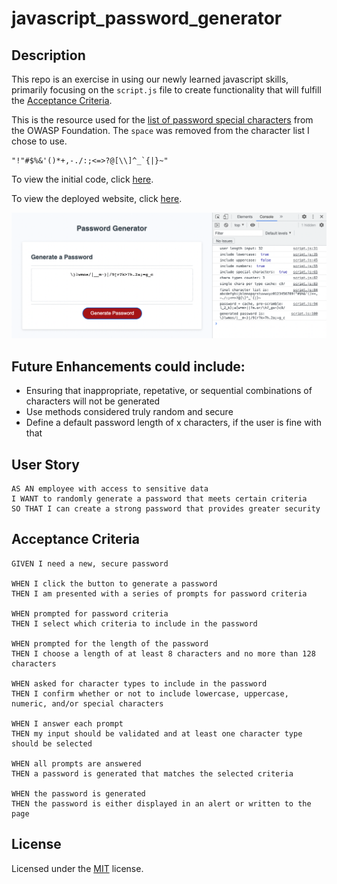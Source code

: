 # javascript_password_generator

## Description

This repo is an exercise in using our newly learned javascript skills, primarily focusing on the `script.js` file to create functionality that will fulfill the [Acceptance Criteria](#acceptance-criteria).

This is the resource used for the [list of password special characters](https://www.owasp.org/index.php/Password_special_characters) from the OWASP Foundation. The `space` was removed from the character list I chose to use.

```
"!"#$%&'()*+,-./:;<=>?@[\\]^_`{|}~"
```

To view the initial code, click [here](https://github.com/box-o-water/javascript_password_generator/tree/92ff796f3fae893a1b1adf8380cd876117fbb5a8).

To view the deployed website, click [here](https://box-o-water.github.io/javascript_password_generator/).

![Password Generator preview](/assets/images/password_generator_preview.png)

## Future Enhancements could include:

* Ensuring that inappropriate, repetative, or sequential combinations of characters will not be generated
* Use methods considered truly random and secure
* Define a default password length of x characters, if the user is fine with that

## User Story

```
AS AN employee with access to sensitive data
I WANT to randomly generate a password that meets certain criteria
SO THAT I can create a strong password that provides greater security
```

## Acceptance Criteria

```
GIVEN I need a new, secure password

WHEN I click the button to generate a password
THEN I am presented with a series of prompts for password criteria

WHEN prompted for password criteria
THEN I select which criteria to include in the password

WHEN prompted for the length of the password
THEN I choose a length of at least 8 characters and no more than 128 characters

WHEN asked for character types to include in the password
THEN I confirm whether or not to include lowercase, uppercase, numeric, and/or special characters

WHEN I answer each prompt
THEN my input should be validated and at least one character type should be selected

WHEN all prompts are answered
THEN a password is generated that matches the selected criteria

WHEN the password is generated
THEN the password is either displayed in an alert or written to the page
```

## License

Licensed under the [MIT](/LICENSE) license.
